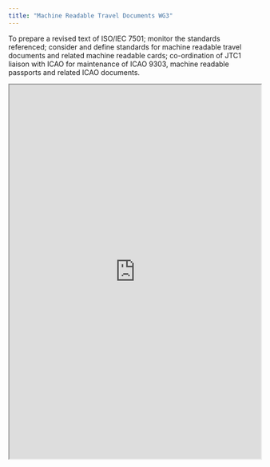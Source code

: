 ```yaml
---
title: "Machine Readable Travel Documents WG3"
---
```


To prepare a revised text of ISO/IEC 7501; monitor the standards referenced; consider and define standards for machine readable travel documents and related machine readable cards; co-ordination of JTC1 liaison with ICAO for maintenance of ICAO 9303, machine readable passports and related ICAO documents.

<iframe height="750" width="100%" src="https://ewelton.github.io/ktest/wiki.html#Machine%20Readable%20Travel%20Documents%20WG3"></iframe>
